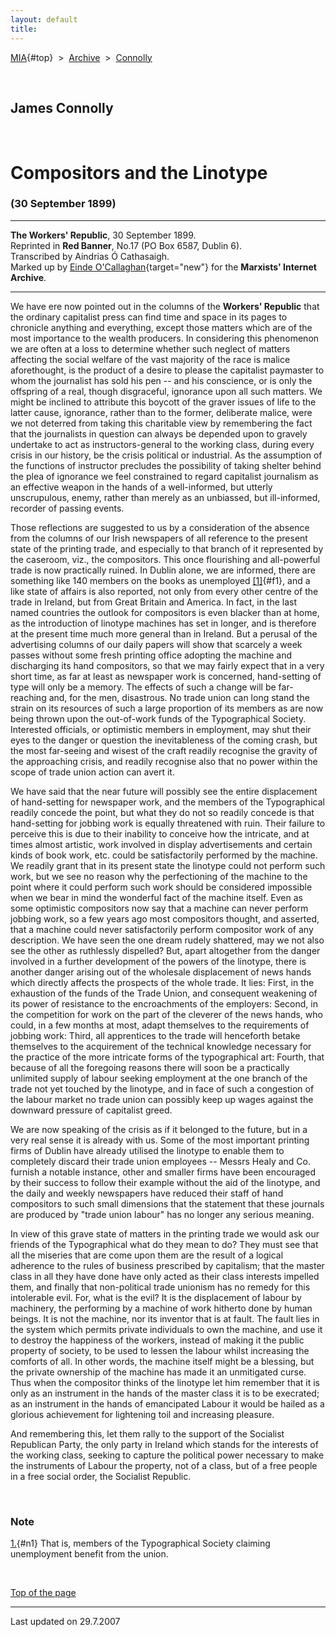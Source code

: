 ```yaml
---
layout: default
title: 
---
```

[MIA](../../../../index.htm){#top}  \> 
[Archive](../../../index.htm)  \>  [Connolly](../../index.htm)

 

## James Connolly

 

# Compositors and the Linotype

### (30 September 1899)

------------------------------------------------------------------------

**The Workers' Republic**, 30 September 1899.\
Reprinted in **Red Banner**, No.17 (PO Box 6587, Dublin 6).\
Transcribed by Aindrias Ó Cathasaigh.\
Marked up by [Einde
O'Callaghan](../../../../admin/volunteers/biographies/eocallaghan.htm){target="new"}
for the **Marxists' Internet Archive**.

------------------------------------------------------------------------

We have ere now pointed out in the columns of the **Workers' Republic**
that the ordinary capitalist press can find time and space in its pages
to chronicle anything and everything, except those matters which are of
the most importance to the wealth producers. In considering this
phenomenon we are often at a loss to determine whether such neglect of
matters affecting the social welfare of the vast majority of the race is
malice aforethought, is the product of a desire to please the capitalist
paymaster to whom the journalist has sold his pen -- and his conscience,
or is only the offspring of a real, though disgraceful, ignorance upon
all such matters. We might be inclined to attribute this boycott of the
graver issues of life to the latter cause, ignorance, rather than to the
former, deliberate malice, were we not deterred from taking this
charitable view by remembering the fact that the journalists in question
can always be depended upon to gravely undertake to act as
instructors-general to the working class, during every crisis in our
history, be the crisis political or industrial. As the assumption of the
functions of instructor precludes the possibility of taking shelter
behind the plea of ignorance we feel constrained to regard capitalist
journalism as an effective weapon in the hands of a well-informed, but
utterly unscrupulous, enemy, rather than merely as an unbiassed, but
ill-informed, recorder of passing events.

Those reflections are suggested to us by a consideration of the absence
from the columns of our Irish newspapers of all reference to the present
state of the printing trade, and especially to that branch of it
represented by the caseroom, viz., the compositors. This once
flourishing and all-powerful trade is now practically ruined. In Dublin
alone, we are informed, there are something like 140 members on the
books as unemployed [\[1\]](#n1){#f1}, and a like state of affairs is
also reported, not only from every other centre of the trade in Ireland,
but from Great Britain and America. In fact, in the last named countries
the outlook for compositors is even blacker than at home, as the
introduction of linotype machines has set in longer, and is therefore at
the present time much more general than in Ireland. But a perusal of the
advertising columns of our daily papers will show that scarcely a week
passes without some fresh printing office adopting the machine and
discharging its hand compositors, so that we may fairly expect that in a
very short time, as far at least as newspaper work is concerned,
hand-setting of type will only be a memory. The effects of such a change
will be far-reaching and, for the men, disastrous. No trade union can
long stand the strain on its resources of such a large proportion of its
members as are now being thrown upon the out-of-work funds of the
Typographical Society. Interested officials, or optimistic members in
employment, may shut their eyes to the danger or question the
inevitableness of the coming crash, but the most far-seeing and wisest
of the craft readily recognise the gravity of the approaching crisis,
and readily recognise also that no power within the scope of trade union
action can avert it.

We have said that the near future will possibly see the entire
displacement of hand-setting for newspaper work, and the members of the
Typographical readily concede the point, but what they do not so readily
concede is that hand-setting for jobbing work is equally threatened with
ruin. Their failure to perceive this is due to their inability to
conceive how the intricate, and at times almost artistic, work involved
in display advertisements and certain kinds of book work, etc. could be
satisfactorily performed by the machine. We readily grant that in its
present state the linotype could not perform such work, but we see no
reason why the perfectioning of the machine to the point where it could
perform such work should be considered impossible when we bear in mind
the wonderful fact of the machine itself. Even as some optimistic
compositors now say that a machine can never perform jobbing work, so a
few years ago most compositors thought, and asserted, that a machine
could never satisfactorily perform compositor work of any description.
We have seen the one dream rudely shattered, may we not also see the
other as ruthlessly dispelled? But, apart altogether from the danger
involved in a further development of the powers of the linotype, there
is another danger arising out of the wholesale displacement of news
hands which directly affects the prospects of the whole trade. It lies:
First, in the exhaustion of the funds of the Trade Union, and consequent
weakening of its power of resistance to the encroachments of the
employers: Second, in the competition for work on the part of the
cleverer of the news hands, who could, in a few months at most, adapt
themselves to the requirements of jobbing work: Third, all apprentices
to the trade will henceforth betake themselves to the acquirement of the
technical knowledge necessary for the practice of the more intricate
forms of the typographical art: Fourth, that because of all the
foregoing reasons there will soon be a practically unlimited supply of
labour seeking employment at the one branch of the trade not yet touched
by the linotype, and in face of such a congestion of the labour market
no trade union can possibly keep up wages against the downward pressure
of capitalist greed.

We are now speaking of the crisis as if it belonged to the future, but
in a very real sense it is already with us. Some of the most important
printing firms of Dublin have already utilised the linotype to enable
them to completely discard their trade union employees -- Messrs Healy
and Co. furnish a notable instance, other and smaller firms have been
encouraged by their success to follow their example without the aid of
the linotype, and the daily and weekly newspapers have reduced their
staff of hand compositors to such small dimensions that the statement
that these journals are produced by "trade union labour" has no longer
any serious meaning.

In view of this grave state of matters in the printing trade we would
ask our friends of the Typographical what do they mean to do? They must
see that all the miseries that are come upon them are the result of a
logical adherence to the rules of business prescribed by capitalism;
that the master class in all they have done have only acted as their
class interests impelled them, and finally that non-political trade
unionism has no remedy for this intolerable evil. For, what is the evil?
It is the displacement of labour by machinery, the performing by a
machine of work hitherto done by human beings. It is not the machine,
nor its inventor that is at fault. The fault lies in the system which
permits private individuals to own the machine, and use it to destroy
the happiness of the workers, instead of making it the public property
of society, to be used to lessen the labour whilst increasing the
comforts of all. In other words, the machine itself might be a blessing,
but the private ownership of the machine has made it an unmitigated
curse. Thus when the compositor thinks of the linotype let him remember
that it is only as an instrument in the hands of the master class it is
to be execrated; as an instrument in the hands of emancipated Labour it
would be hailed as a glorious achievement for lightening toil and
increasing pleasure.

And remembering this, let them rally to the support of the Socialist
Republican Party, the only party in Ireland which stands for the
interests of the working class, seeking to capture the political power
necessary to make the instruments of Labour the property, not of a
class, but of a free people in a free social order, the Socialist
Republic.

 

### Note

[1.](#f1){#n1} That is, members of the Typographical Society claiming
unemployment benefit from the union.

 

[Top of the page](#top)

------------------------------------------------------------------------

Last updated on 29.7.2007
